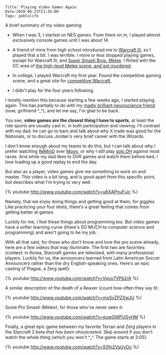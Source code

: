     Title: Playing Video Games Again
    Date:2010-06-23T21:35:00
    Tags: pablolife

A brief summary of my video gaming:

*  When I was 3, I started on NES games.  From there on in, I played almost exclusively
console games until I was about 14.

* A friend of mine from high school introduced me to [Warcraft III][1], so I
played that a bit. I was terrible. I more or less stopped playing games,
except for Warcraft III, and [Super Smash Bros. Melee][2]. I flirted with the
DC area of [the high-level Melee scene, and got murdered][3].

* In college, I played Warcraft my first year. Found the competitive gaming
scene, and a great site for [competitive Warcraft.][4]

* I didn't play for the four years following.

I mostly mention this because starting a few weeks ago, I started playing
again. This has partially to do with my [madly brilliant neuroscience
friend][5] (now, girlfriend ^\_^), and let me say, I'm glad to be back.

You see, **video games are the closest thing I have to sports**, at least the
role sports are usually cast in, in both participation and viewing. I'll
contrast with my dad: he can go to bars and talk about why X trade was good
for the Nationals, or to discuss Jordan's very brief career with the Wizards.

I don't know enough about my teams to do this, but I can talk about why I
prefer watching [ReMinD][6] over [Moon][7], or why I still play [solo DH][8]
against most races. And while my dad likes to DVR games and watch them before
bed, I love loading up a good replay to end the day.

But also as a player, video games give me something to work on and master.
This video is a bit long, and is good apart from this specific point, but
describes what I'm trying to very well:

{% youtube http://www.youtube.com/watch?v=u6XAPnuFjJc %}

Namely, that we enjoy doing things and getting good at them, for giggles. Like
practicing your foul shots, there's a great feeling that comes from getting
better at games.

Luckily for me, I feel these things about programming too. But video games
have a softer learning curve (there's SO MUCH to computer science and
programming) and aren't going to be my job.

With all that said, for those who don't know and love the pro scene already,
here are a few videos that may illuminate. The first two are favorites:
(context: in Korea, Starcraft games are televised, with many professional
players. Luckily for us, the announcers learned from Latin American Soccer
Announcers rather than the dry English-speaking ones. Here's an epic casting
of Plague, a Zerg spell):

{% youtube http://www.youtube.com/watch?v=Vpuv7VPb2rA %}

A similar description of the death of a Reaver (count how often they say it):

{% youtube http://www.youtube.com/watch?v=msSvZPZXwJU %}

Some Pro Smash (Melee), for those who've never seen it:

{% youtube http://www.youtube.com/watch?v=quwGWPUGyHM %}

Finally, a great epic game between my favorite Terran and Zerg players in the
Starcraft 2 beta _that has been shoutcasted_. Skip around if you don't watch
the whole thing (which you won't ^_^. The game starts at 3:05):

{% youtube http://www.youtube.com/watch?v=93fn2VsUyDo %}

   [1]: http://us.blizzard.com/en-us/games/war3/index.html?rhtml=y
   [2]: http://en.wikipedia.org/wiki/Super_Smash_Bros._Melee
   [3]: http://www.smashboards.com/
   [4]: http://www.wcreplays.com
   [5]: http://www.morepaul.com/2010/05/my-last-study-break.html
   [6]: http://www.gosugamers.net/warcraft/rankings/755
   [7]: http://www.gosugamers.net/warcraft/rankings/615
   [8]: http://classic.battle.net/war3/nightelf/units/demonhunter.shtml
